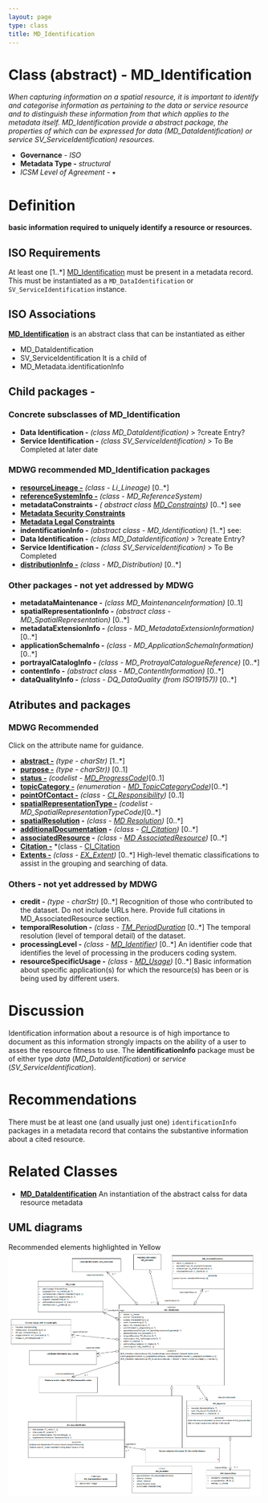 ```yaml
---
layout: page
type: class
title: MD_Identification
---
```


#  Class (abstract) - MD_Identification
*When capturing information on a spatial resource, it is important to identify and categorise information as pertaining to the data or service resource and to distinguish these information from that which applies to the metadata itself. MD_Identification provide a abstract package, the properties of which can be expressed for data (MD_DataIdentification) or service SV_ServiceIdentification) resources.*

- **Governance** -  *ISO*
- **Metadata Type -** *structural*
- *ICSM Level of Agreement* - ⭑

# Definition 

**basic information required to uniquely identify a resource or resources.**

## ISO Requirements
At least one [1..\*] [MD_Identification](http://wiki.esipfed.org/index.php/MD_Identification)  must be present in a metadata record. This must be instantiated as a `MD_DataIdentification` or `SV_ServiceIdentification` instance.

## ISO Associations 
**[MD_Identification](http://wiki.esipfed.org/index.php/MD_Identification)** is an abstract class that can be instantiated as either
- MD_DataIdentification
- SV_ServiceIdentification
It is a child of 
- MD_Metadata.identificationInfo

## Child packages  -
### Concrete subsclasses of MD_Identification
- **Data Identification -** *(class MD_DataIdentification)* > ?create Entry?
- **Service Identification -** *(class SV_ServiceIdentification)* > To Be Completed at later date

### MDWG recommended MD_Identification packages
- **[resourceLineage -](https://www.loomio.org/d/ifwCE2kg/md_identification-resourcelineage-definition)** *(class - Li_Lineage)* [0..\*]
- **[referenceSystemInfo -](https://www.loomio.org/d/4SliNjWE/md_metadata-md_referencesystem-definition)** *(class - MD_ReferenceSystem)*
- **metadataConstraints -** *( abstract class [MD_Constraints](https://www.loomio.org/d/TqdZp04C/class-md_constraints))* [0..\*] see
- **[Metadata Security Constraints](https://www.loomio.org/d/hovXfng5/md_metadata-md_securityconstraints-definition)**
- **[Metadata Legal Constraints](https://www.loomio.org/d/G8d21r6z/md_metadata-md_legalconstraints-definition)** 
-  **indentificationInfo -** *(abstract class - MD_Identification)* [1..\*] see:
- **Data Identification -** *(class MD_DataIdentification)* > ?create Entry?
- **Service Identification -** *(class SV_ServiceIdentification)* > To Be Completed
- **[distributionInfo -](https://www.loomio.org/d/G6oHphty/md_metadata-distribution)** *(class - MD_Distribution)* [0..\*]

### Other packages - not yet addressed by MDWG
- **metadataMaintenance -** *(class MD_MaintenanceInformation)* [0..1]
- **spatialRepresentationInfo -** *(abstract class - MD_SpatialRepresentation)* [0..\*]
- **metadataExtensionInfo -** *(class - MD_MetadataExtensionInformation)* [0..\*]
- **applicationSchemaInfo -** *(class - MD_ApplicationSchemaInformation)* [0..\*]
- **portrayalCatalogInfo -** *(class - MD_ProtrayalCatalogueReference)* [0..\*]
- **contentInfo -** *(abstract class - MD_ContentInformation)* [0..\*]
- **dataQualityInfo -** *(class - DQ_DataQuality (from ISO19157))* [0..\*]

## Atributes and packages
### MDWG Recommended  
Click on the attribute name for guidance.
- **[abstract -](https://www.loomio.org/d/f2lFqJTE/md_identification-abstract-definition)** *(type - charStr)* [1..\*] 
- **[purpose -](https://www.loomio.org/d/YLMjrbJs/md_identification-purpose-definition)** *(type - charStr))* [0..1] 
- **[status -](https://www.loomio.org/d/8DrQPWdH/md_identification-status-definition)** *(codelist - [MD_ProgressCode](http://wiki.esipfed.org/index.php/ISO_19115_and_19115-2_CodeList_Dictionaries#MD_ProgressCode))*[0..1]
- **[topicCategory -](https://www.loomio.org/d/d25q1xUO/md_identification-topic-category-definition)** *(enumeration - [MD_TopicCategoryCode](http://wiki.esipfed.org/index.php/ISO_19115_and_19115-2_CodeList_Dictionaries#MD_TopicCategoryCode))*[0..\*]
- **[pointOfContact -](https://www.loomio.org/d/t6o5IsjM/md_idenitification-point_of_contact-definition)** *(class -  [CI_Responsibility](https://www.loomio.org/d/r5blTcY0/class-ci_responsibility))* [0..1]
- **[spatialRepresentationType -](https://www.loomio.org/d/7Fjy0C4l/md_identification-spatial-representation-type-definition)** *(codelist - MD_SpatialRepresentationTypeCode)*[0..\*]
- **[spatialResolution](https://www.loomio.org/d/SeUHYkXC/md_identification-spatial-resolution-definition) -**  *(class - [MD Resolution](http://wiki.esipfed.org/index.php/MD_Resolution))* [0..\*] 
- **[additionalDocumentation](https://www.loomio.org/d/At7CL4Fv/md_identification-additionaldocs-definition) -**  *(class - [CI_Citation](https://www.loomio.org/d/Iei80UQH/class-ci_citation))* [0..\*] 
- **[associatedResource](https://www.loomio.org/d/HGSVeBfw/md_identification-associatedresource-definition) -**  *(class - [MD AssociatedResource](http://wiki.esipfed.org/index.php/MD_AssociatedResource))* [0..\*] 
- **[Citation -]()** *(class - [CI_Citation](https://www.loomio.org/d/Iei80UQH/class-ci_citation) 
- **[Extents -](https://www.loomio.org/d/ilObJX24/md_identification-extent-definition)** *(class - [EX_Extent](http://wiki.esipfed.org/index.php/EX_Extent))* [0..\*]  High-level thematic classifications to assist in the grouping and searching of data.

### Others - not yet addressed by MDWG
- **credit -** *(type - charStr)* [0..\*] Recognition of those who contributed to the dataset. Do not include URLs here. Provide full citations in MD_AssociatedResource section.
- **temporalResolution -** *(class - [TM_PeriodDuration](http://wiki.esipfed.org/index.php/TM_PeriodDuration)* [0..\*]   The temporal resolution (level of temporal detail) of the dataset.
- **processingLevel -** *(class - [MD_Identifier](https://www.loomio.org/d/zlScHYdN/class-md_identifier))* [0..\*]   An identifier code that identifies the level of processing in the producers coding system.
- **resourceSpecificUsage -** *(class - [MD_Usage](http://wiki.esipfed.org/index.php/MD_Usage))* [0..\*] Basic information about specific application(s) for which the resource(s) has been or is being used by different users.



# Discussion
Identification information about a resource is of high importance to document as this information strongly impacts on the ability of a user to asses the resource fitness to use. The **identificationInfo** package must be of either type *data*  (*MD_DataIdentification*) or *service* (*SV_ServiceIdentification*).

# Recommendations 

There must be at least one (and usually just one) `identificationInfo` packages in a metadata record that contains the substantive  information about a cited resource.

# Related Classes
- **[MD_DataIdentification](https://www.loomio.org/d/oqKd8GHM/class-md_dataidentification)** An instantiation of the abstract calss for data resource metadata

## UML diagrams
Recommended elements highlighted in Yellow
![MD_Identification](../images/MD_IdentificationUML.png)
